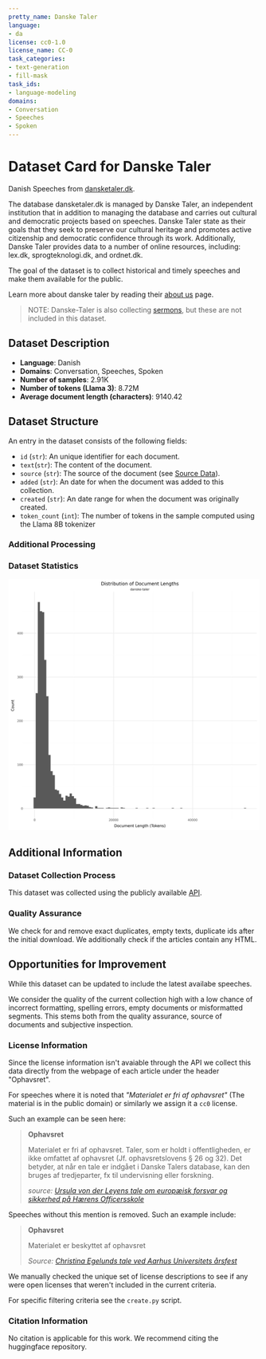 ```yaml
---
pretty_name: Danske Taler
language:
- da
license: cc0-1.0
license_name: CC-0
task_categories:
- text-generation
- fill-mask
task_ids:
- language-modeling
domains:
- Conversation
- Speeches
- Spoken
---
```


# Dataset Card for Danske Taler

<!-- START-SHORT DESCRIPTION -->
Danish Speeches from [dansketaler.dk](https://www.dansketaler.dk).
<!-- END-SHORT DESCRIPTION -->


The database dansketaler.dk is managed by Danske Taler, an independent institution that in addition to managing the database and carries out cultural
and democratic projects based on speeches. 
Danske Taler state as their goals that they seek to preserve our cultural heritage and promotes active citizenship and democratic confidence through its work. 
Additionally, Danske Taler provides data to a number of online resources, including: lex.dk, sprogteknologi.dk, and ordnet.dk.

The goal of the dataset is to collect historical and timely speeches and make them available for the public.

Learn more about danske taler by reading their [about us](https://www.dansketaler.dk/om-os) page.

> NOTE: Danske-Taler is also collecting [sermons](https://www.dansketaler.dk/praedikener), but these are not included in this dataset. 

## Dataset Description


<!-- START-DESC-STATS -->
- **Language**: Danish
- **Domains**: Conversation, Speeches, Spoken
- **Number of samples**: 2.91K
- **Number of tokens (Llama 3)**: 8.72M
- **Average document length (characters)**: 9140.42
<!-- END-DESC-STATS -->


## Dataset Structure
An entry in the dataset consists of the following fields:

- `id` (`str`): An unique identifier for each document.
- `text`(`str`): The content of the document.
- `source` (`str`): The source of the document (see [Source Data](#source-data)).
- `added` (`str`): An date for when the document was added to this collection.
- `created` (`str`): An date range for when the document was originally created.
- `token_count` (`int`): The number of tokens in the sample computed using the Llama 8B tokenizer


### Additional Processing


### Dataset Statistics

<!-- START-DATASET PLOTS -->
<p align="center">
<img src="./images/dist_document_length.png" width="600" style="margin-right: 10px;" />
</p>
<!-- END-DATASET PLOTS -->



## Additional Information


### Dataset Collection Process

This dataset was collected using the publicly available [API](https://www.dansketaler.dk/api/v1). 

### Quality Assurance
We check for and remove exact duplicates, empty texts, duplicate ids after the initial download. We additionally check if the articles contain any HTML.

## Opportunities for Improvement

While this dataset can be updated to include the latest availabe speeches. 

We consider the quality of the current collection high with a low chance of 
incorrect formatting, 
spelling errors,
empty documents or 
misformatted segments. 
This stems both from the quality assurance, source of documents and subjective inspection.

### License Information
Since the license information isn't avaiable through the API we collect this data directly from the webpage of each article under the header 
"Ophavsret".

For speeches where it is noted that *"Materialet er fri af ophavsret"* (The material is in the public domain) or similarly we assign it a `cc0` license.

Such an example can be seen here:

> **Ophavsret**
> 
> Materialet er fri af ophavsret. Taler, som er holdt i offentligheden, er ikke omfattet af ophavsret (Jf. ophavsretslovens § 26 og 32). 
> Det betyder, at når en tale er indgået i Danske Talers database, kan den bruges af tredjeparter, fx til undervisning eller forskning.
>
> *source: [Ursula von der Leyens tale om europæisk forsvar og sikkerhed på Hærens Officersskole](https://www.dansketaler.dk/tale/tale-om-europaeisk-forsvar-og-sikkerhed-pa-haerens-officersskole)*

Speeches without this mention is removed. Such an example include:

> **Ophavsret**
> 
> Materialet er beskyttet af ophavsret
>
> *Source: [Christina Egelunds tale ved Aarhus Universitets årsfest](https://www.dansketaler.dk/tale/christina-egelunds-tale-ved-aarhus-universitets-arsfest)*

We manually checked the unique set of license descriptions to see if any were open licenses that weren't included in the current criteria.

For specific filtering criteria see the `create.py` script.

### Citation Information

No citation is applicable for this work. We recommend citing the huggingface repository.
